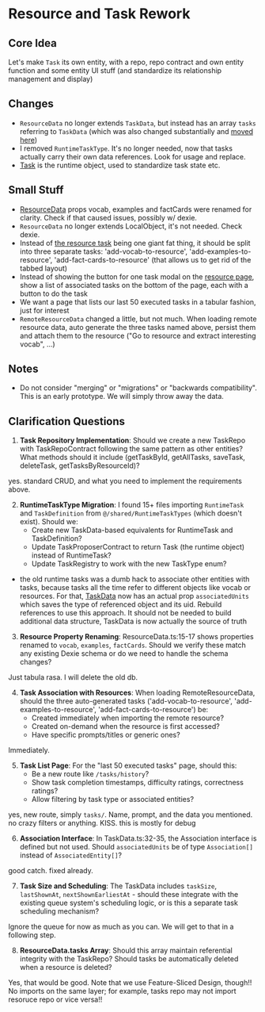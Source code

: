 # Resource and Task Rework

## Core Idea

Let's make `Task` its own entity, with a repo, repo contract and own entity function and some entity UI stuff (and standardize its relationship management and display)

## Changes

- `ResourceData` no longer extends `TaskData`, but instead has an array `tasks` referring to `TaskData` (which was also changed substantially and [moved here](/home/brokkoli/GITHUB/linguanodon/src/entities/tasks/TaskData.ts))
- I removed `RuntimeTaskType`. It's no longer needed, now that tasks actually carry their own data references. Look for usage and replace.
- [Task](/home/brokkoli/GITHUB/linguanodon/src/entities/tasks/Task.ts) is the runtime object, used to standardize task state etc.

## Small Stuff

- [ResourceData](src/entities/resources/ResourceData.ts) props vocab, examples and factCards were renamed for clarity. Check if that caused issues, possibly w/ dexie.
- `ResourceData` no longer extends LocalObject, it's not needed. Check dexie.
- Instead of [the resource task](src/widgets/task-for-resource/RenderTaskForResource.vue) being one giant fat thing, it should be split into three separate tasks: 'add-vocab-to-resource', 'add-examples-to-resource', 'add-fact-cards-to-resource' (that allows us to get rid of the tabbed layout)
- Instead of showing the button for one task modal on the [resource page](src/pages/resources/PageManageResource.vue), show a list of associated tasks on the bottom of the page, each with a button to do the task
- We want a page that lists our last 50 executed tasks in a tabular fashion, just for interest 
- `RemoteResourceData` changed a little, but not much. When loading remote resource data, auto generate the three tasks named above, persist them and attach them to the resource ("Go to resource and extract interesting vocab", ...)



## Notes

- Do not consider "merging" or "migrations" or "backwards compatibility". This is an early prototype. We will simply throw away the data.

## Clarification Questions

1. **Task Repository Implementation**: Should we create a new TaskRepo with TaskRepoContract following the same pattern as other entities? What methods should it include (getTaskById, getAllTasks, saveTask, deleteTask, getTasksByResourceId)?

yes. standard CRUD, and what you need to implement the requirements above.

2. **RuntimeTaskType Migration**: I found 15+ files importing `RuntimeTask` and `TaskDefinition` from `@/shared/RuntimeTaskTypes` (which doesn't exist). Should we:
   - Create new TaskData-based equivalents for RuntimeTask and TaskDefinition?
   - Update TaskProposerContract to return Task (the runtime object) instead of RuntimeTask?
   - Update TaskRegistry to work with the new TaskType enum?

- the old runtime tasks was a dumb hack to associate other entities with tasks, because tasks all the time refer to different objects like vocab or resources. For that, [TaskData](src/entities/tasks/TaskData.ts) now has an actual prop `associatedUnits` which saves the type of referenced object and its uid. Rebuild references to use this approach. It should not be needed to build additional data structure, TaskData is now actually the source of truth

3. **Resource Property Renaming**: ResourceData.ts:15-17 shows properties renamed to `vocab`, `examples`, `factCards`. Should we verify these match any existing Dexie schema or do we need to handle the schema changes?

Just tabula rasa. I will delete the old db.

4. **Task Association with Resources**: When loading RemoteResourceData, should the three auto-generated tasks ('add-vocab-to-resource', 'add-examples-to-resource', 'add-fact-cards-to-resource') be:
   - Created immediately when importing the remote resource?
   - Created on-demand when the resource is first accessed?
   - Have specific prompts/titles or generic ones?

Immediately.

5. **Task List Page**: For the "last 50 executed tasks" page, should this:
   - Be a new route like `/tasks/history`?
   - Show task completion timestamps, difficulty ratings, correctness ratings?
   - Allow filtering by task type or associated entities?

yes, new route, simply `tasks/`. Name, prompt, and the data you mentioned. no crazy filters or anything. KISS. this is mostly for debug

6. **Association Interface**: In TaskData.ts:32-35, the Association interface is defined but not used. Should `associatedUnits` be of type `Association[]` instead of `AssociatedEntity[]`?

good catch. fixed already.

7. **Task Size and Scheduling**: The TaskData includes `taskSize`, `lastShownAt`, `nextShownEarliestAt` - should these integrate with the existing queue system's scheduling logic, or is this a separate task scheduling mechanism?

Ignore the queue for now as much as you can. We will get to that in a following step.

8. **ResourceData.tasks Array**: Should this array maintain referential integrity with the TaskRepo? Should tasks be automatically deleted when a resource is deleted?

Yes, that would be good. Note that we use Feature-Sliced Design, though!! No imports on the same layer; for example, tasks repo may not import resoruce repo or vice versa!!